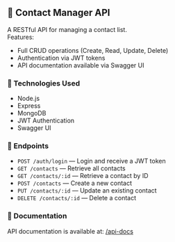 ## 📱 Contact Manager API

A RESTful API for managing a contact list.  
Features:  
- Full CRUD operations (Create, Read, Update, Delete)  
- Authentication via JWT tokens  
- API documentation available via Swagger UI

### 🔧 Technologies Used
- Node.js
- Express
- MongoDB
- JWT Authentication
- Swagger UI

### 📌 Endpoints
- `POST /auth/login` — Login and receive a JWT token
- `GET /contacts` — Retrieve all contacts
- `GET /contacts/:id` — Retrieve a contact by ID
- `POST /contacts` — Create a new contact
- `PUT /contacts/:id` — Update an existing contact
- `DELETE /contacts/:id` — Delete a contact

### 📄 Documentation
API documentation is available at: [/api-docs](https://contacts-app-tbci.onrender.com/api-docs/)

